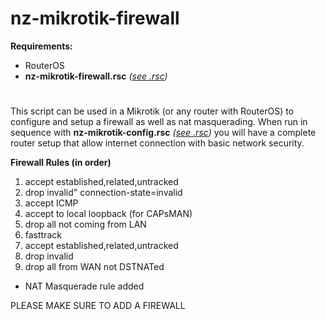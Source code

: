 # nz-mikrotik-firewall

**Requirements:**  
- RouterOS  
- **nz-mikrotik-firewall.rsc** *([see .rsc](https://github.com/IMAG0D/Toolbox/tree/main/.rsc))*
#
This script can be used in a Mikrotik (or any router with RouterOS) to configure and setup a firewall as well as nat masquerading. When run in sequence with **nz-mikrotik-config.rsc** *([see .rsc](https://github.com/IMAG0D/Toolbox/tree/main/.rsc))* you will have a complete router setup that allow internet connection with basic network security.

**Firewall Rules (in order)**

1. accept established,related,untracked
2. drop invalid" connection-state=invalid
3. accept ICMP
4. accept to local loopback (for CAPsMAN)
5. drop all not coming from LAN
6. fasttrack
7. accept established,related,untracked
8. drop invalid
9. drop all from WAN not DSTNATed

- NAT Masquerade rule added

PLEASE MAKE SURE TO ADD A FIREWALL
